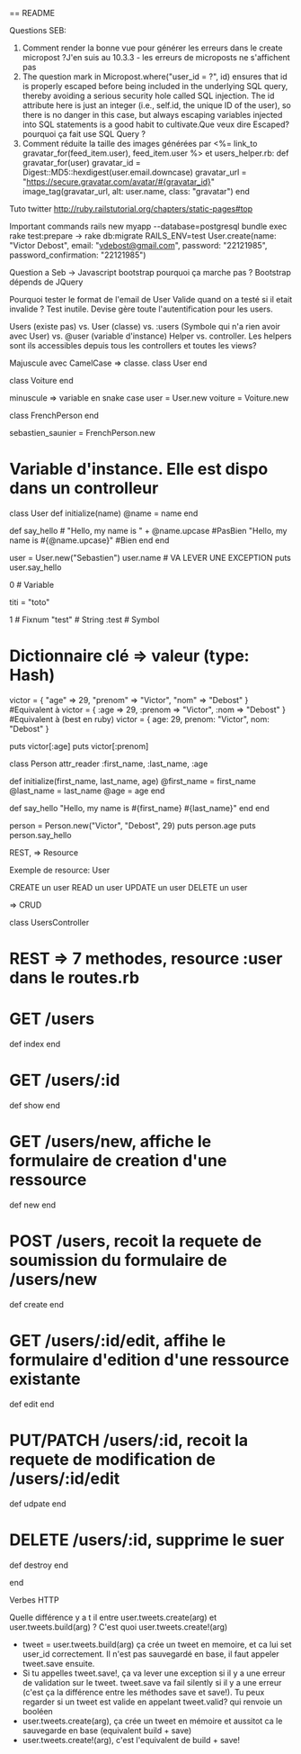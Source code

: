 == README

Questions SEB:

1) Comment render la bonne vue pour générer les erreurs dans le create micropost ?J'en suis au 10.3.3 - les erreurs de microposts ne s'affichent pas
2) The question mark in Micropost.where("user_id = ?", id) ensures that id is properly escaped before being included in the underlying SQL query, thereby avoiding a serious security hole called SQL injection. The id attribute here is just an integer (i.e., self.id, the unique ID of the user), so there is no danger in this case, but always escaping variables injected into SQL statements is a good habit to cultivate.Que veux dire Escaped? pourquoi ça fait use SQL Query ?
3) Comment réduite la taille des images générées par <%= link_to gravatar_for(feed_item.user), feed_item.user %> et users_helper.rb:
  def gravatar_for(user)
    gravatar_id = Digest::MD5::hexdigest(user.email.downcase)
    gravatar_url = "https://secure.gravatar.com/avatar/#{gravatar_id}"
    image_tag(gravatar_url, alt: user.name, class: "gravatar")
  end



Tuto twitter http://ruby.railstutorial.org/chapters/static-pages#top

Important commands
  rails new myapp --database=postgresql
  bundle exec rake test:prepare -> rake db:migrate RAILS_ENV=test
  User.create(name: "Victor Debost", email: "vdebost@gmail.com", password: "22121985", password_confirmation: "22121985")



Question a Seb ->
Javascript bootstrap pourquoi ça marche pas ? Bootstrap dépends de JQuery

Pourquoi tester le format de l'email de User Valide quand on a testé si il etait invalide ? Test inutile. Devise gère toute l'autentification pour les users.

Users (existe pas) vs. User (classe) vs. :users (Symbole qui n'a rien avoir avec User) vs. @user  (variable d'instance)
Helper vs. controller. Les helpers sont ils accessibles depuis tous les controllers et toutes les views?



Majuscule avec CamelCase => classe.
class User
end

class Voiture
end

minuscule => variable en snake case
user    = User.new
voiture = Voiture.new


class FrenchPerson
end

sebastien_saunier = FrenchPerson.new


# Variable d'instance. Elle est dispo dans un controlleur
class User
  def initialize(name)
    @name = name
  end

  def say_hello
    # "Hello, my name is " + @name.upcase #PasBien
    "Hello, my name is #{@name.upcase}" #Bien
  end
end

user = User.new("Sebastien")
user.name  # VA LEVER UNE EXCEPTION
puts user.say_hello

0  # Variable

titi = "toto"

1  # Fixnum
"test"  # String
:test   # Symbol


# Dictionnaire clé => valeur  (type: Hash)
victor = {
  "age" => 29,
  "prenom" => "Victor",
  "nom" => "Debost"
}
#Equivalent à
victor = {
  :age => 29,
  :prenom => "Victor",
  :nom => "Debost"
}
#Equivalent à (best en ruby)
victor = {
  age: 29,
  prenom: "Victor",
  nom: "Debost"
}


puts victor[:age]
puts victor[:prenom]

class Person
  attr_reader :first_name, :last_name, :age

  def initialize(first_name, last_name, age)
    @first_name = first_name
    @last_name = last_name
    @age = age
  end

  def say_hello
    "Hello, my name is #{first_name} #{last_name}"
  end
end


person = Person.new("Victor", "Debost", 29)
puts person.age
puts person.say_hello






REST, => Resource

Exemple de resource: User

CREATE un user
READ   un user
UPDATE un user
DELETE un user

=> CRUD

class UsersController
  # REST => 7 methodes, resource :user dans le routes.rb

  # GET /users
  def index
  end

  # GET /users/:id
  def show
  end

  # GET /users/new, affiche le formulaire de creation d'une ressource
  def new
  end

  # POST /users, recoit la requete de soumission du formulaire de /users/new
  def create
  end

  # GET /users/:id/edit, affihe le formulaire d'edition d'une ressource existante
  def edit
  end

  # PUT/PATCH /users/:id, recoit la requete de modification de /users/:id/edit
  def udpate
  end

  # DELETE /users/:id, supprime le suer
  def destroy
  end

end


Verbes HTTP


Quelle différence y a t il entre user.tweets.create(arg) et user.tweets.build(arg) ? C'est quoi user.tweets.create!(arg)
- tweet = user.tweets.build(arg) ça crée un tweet en memoire, et ca lui set user_id correctement. Il n'est pas sauvegardé en base, il faut appeler tweet.save ensuite.
- Si tu appelles tweet.save!, ça va lever une exception si il y a une erreur de validation sur le tweet. tweet.save va fail silently si il y a une erreur (c'est ça la différence entre les méthodes save et save!). Tu peux regarder si un tweet est valide en appelant tweet.valid? qui renvoie un booléen
- user.tweets.create(arg), ça crée un tweet en mémoire et aussitot ca le sauvegarde en base (equivalent build + save)
- user.tweets.create!(arg), c'est l'equivalent de build + save!